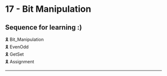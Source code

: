# 17 - Bit Manipulation

## Sequence for learning :)

🎗️ Bit_Manipulation \
🎗️ EvenOdd \
🎗️ GetSet \
🎗️ Assignment

---
